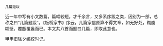     几篇题跋 

   近一年中写有小文数篇，篇幅较短，才千余言，又多系序跋之类，因别为一部，总称之曰“几篇题跋”。《板桥家书》序云，几篇家信原算不得文章，如无好处，糊窗糊壁，覆瓿覆盎而已。本文共八首而题曰几篇，即取此意也。

   甲申旧除夕编校时记。

